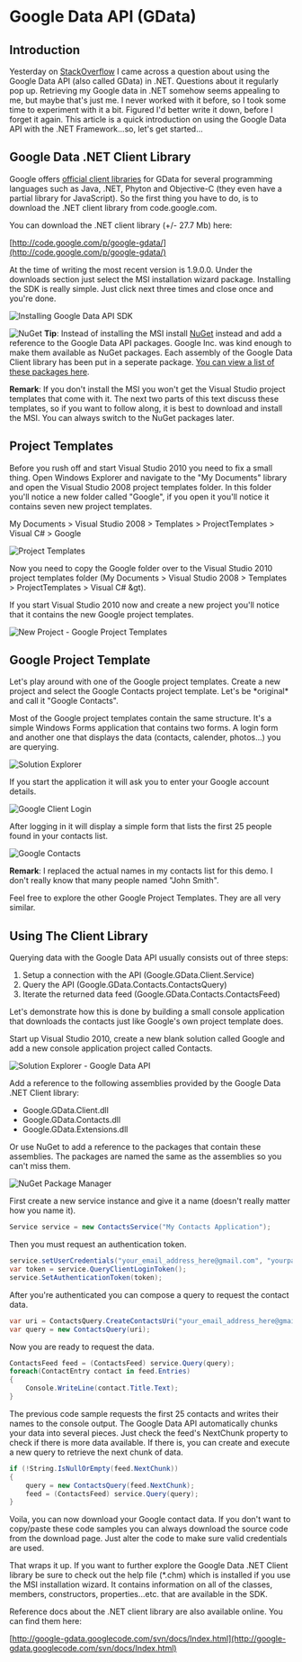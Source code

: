 # Google Data API (GData)

## Introduction

Yesterday on [StackOverflow](http://stackoverflow.com/questions/7360736/c-google-gdata-client-read-email) I came across a question about using the Google Data API (also called GData) in .NET. Questions about it regularly pop up. Retrieving my Google data in .NET somehow seems appealing to me, but maybe that's just me. I never worked with it before, so I took some time to experiment with it a bit. Figured I'd better write it down, before I forget it again. This article is a quick introduction on using the Google Data API with the .NET Framework...so, let's get started...

## Google Data .NET Client Library

Google offers [official client libraries](http://code.google.com/apis/gdata/faq.html#clientlibs) for GData for several programming languages such as Java, .NET, Phyton and Objective-C (they even have a partial library for JavaScript). So the first thing you have to do, is to download the .NET client library from code.google.com.

You can download the .NET client library (+/- 27.7 Mb) here:

[http://code.google.com/p/google-gdata/](http://code.google.com/p/google-gdata/)

At the time of writing the most recent version is 1.9.0.0. Under the downloads section just select the MSI installation wizard package. Installing the SDK is really simple. Just click next three times and close once and you're done.

![Installing Google Data API SDK](images/google2.png "Installing Google Data API SDK")

![NuGet](images/nuget1.png "NuGet") **Tip**: Instead of installing the MSI install [NuGet](http://www.nuget.org) instead and add a reference to the Google Data API packages. Google Inc. was kind enough to make them available as NuGet packages. Each assembly of the Google Data Client library has been put in a seperate package. [You can view a list of these packages here](http://www.nuget.org/List/Search?searchTerm=author%3A%20Google%2C%20Inc.).

**Remark**: If you don't install the MSI you won't get the Visual Studio project templates that come with it. The next two parts of this text discuss these templates, so if you want to follow along, it is best to download and install the MSI. You can always switch to the NuGet packages later.

## Project Templates

Before you rush off and start Visual Studio 2010 you need to fix a small thing. Open Windows Explorer and navigate to the "My Documents" library and open the Visual Studio 2008 project templates folder. In this folder you'll notice a new folder called "Google", if you open it you'll notice it contains seven new project templates.

My Documents > Visual Studio 2008 > Templates > ProjectTemplates > Visual C# > Google

![Project Templates](images/google3.png "Project Templates")

Now you need to copy the Google folder over to the Visual Studio 2010 project templates folder (My Documents > Visual Studio 2008 > Templates > ProjectTemplates > Visual C# &gt).

If you start Visual Studio 2010 now and create a new project you'll notice that it contains the new Google project templates.

![New Project - Google Project Templates](images/google4.png "New Project - Google Project Templates")

## Google Project Template

Let's play around with one of the Google project templates. Create a new project and select the Google Contacts project template. Let's be \*original\* and call it "Google Contacts".

Most of the Google project templates contain the same structure. It's a simple Windows Forms application that contains two forms. A login form and another one that displays the data (contacts, calender, photos...) you are querying.

![Solution Explorer](images/google5.png "Solution Explorer")

If you start the application it will ask you to enter your Google account details.

![Google Client Login](images/google6.png "Google Client Login")

After logging in it will display a simple form that lists the first 25 people found in your contacts list.

![Google Contacts](images/google7.png "Google Contacts")

**Remark**: I replaced the actual names in my contacts list for this demo. I don't really know that many people named "John Smith".

Feel free to explore the other Google Project Templates. They are all very similar.

## Using The Client Library

Querying data with the Google Data API usually consists out of three steps:

1. Setup a connection with the API (Google.GData.Client.Service)
2. Query the API (Google.GData.Contacts.ContactsQuery)
3. Iterate the returned data feed (Google.GData.Contacts.ContactsFeed)

Let's demonstrate how this is done by building a small console application that downloads the contacts just like Google's own project template does.

Start up Visual Studio 2010, create a new blank solution called Google and add a new console application project called Contacts.

![Solution Explorer - Google Data API](images/google8.png "Solution Explorer - Google Data API")

Add a reference to the following assemblies provided by the Google Data .NET Client library:

- Google.GData.Client.dll
- Google.GData.Contacts.dll
- Google.GData.Extensions.dll

Or use NuGet to add a reference to the packages that contain these assemblies. The packages are named the same as the assemblies so you can't miss them.

![NuGet Package Manager](images/google9.png "NuGet Package Manager")

First create a new service instance and give it a name (doesn't really matter how you name it).

```csharp
Service service = new ContactsService("My Contacts Application");
```

Then you must request an authentication token.

```csharp
service.setUserCredentials("your_email_address_here@gmail.com", "yourpassword");
var token = service.QueryClientLoginToken();
service.SetAuthenticationToken(token);
```

After you're authenticated you can compose a query to request the contact data.

```csharp
var uri = ContactsQuery.CreateContactsUri("your_email_address_here@gmail.com");
var query = new ContactsQuery(uri);
```

Now you are ready to request the data.

```csharp
ContactsFeed feed = (ContactsFeed) service.Query(query);
foreach(ContactEntry contact in feed.Entries)
{
    Console.WriteLine(contact.Title.Text);
}
```

The previous code sample requests the first 25 contacts and writes their names to the console output. The Google Data API automatically chunks your data into several pieces. Just check the feed's NextChunk property to check if there is more data available. If there is, you can create and execute a new query to retrieve the next chunk of data.

```csharp
if (!String.IsNullOrEmpty(feed.NextChunk))
{
    query = new ContactsQuery(feed.NextChunk);
    feed = (ContactsFeed) service.Query(query);
}
```

Voila, you can now download your Google contact data. If you don't want to copy/paste these code samples you can always download the source code from the download page. Just alter the code to make sure valid credentials are used.

That wraps it up. If you want to further explore the Google Data .NET Client library be sure to check out the help file (\*.chm) which is installed if you use the MSI installation wizard. It contains information on all of the classes, members, constructors, properties...etc. that are available in the SDK.

Reference docs about the .NET client library are also available online. You can find them here:

[http://google-gdata.googlecode.com/svn/docs/Index.html](http://google-gdata.googlecode.com/svn/docs/Index.html)
